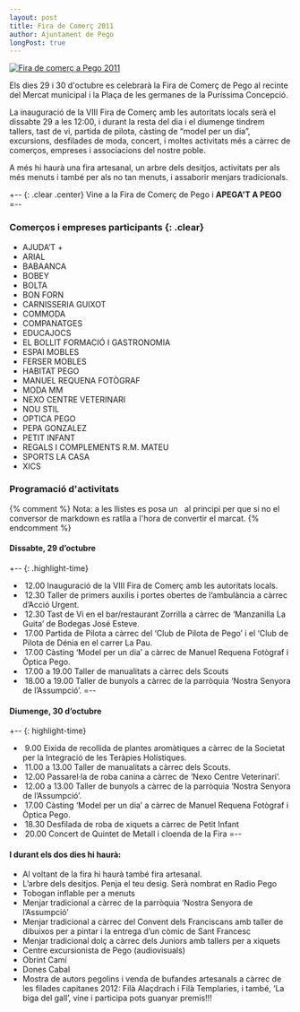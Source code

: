 ```yaml
---
layout: post
title: Fira de Comerç 2011
author: Ajuntament de Pego
longPost: true
---
```

<a href="http://www.pego.org/images/news/11272011-FiraComerc_big.png" class="inline-image" target="_blank">
    <img src="http://www.pego.org/images/news/11272011-FiraComerc_small.png" alt="Fira de comerç a Pego 2011" />
</a>

Els dies 29 i 30 d'octubre es celebrarà la Fira de Comerç de Pego al recinte del Mercat municipal i la Plaça de les germanes de la Puríssima Concepció.

La inauguració de la VIII Fira de Comerç amb les autoritats locals serà el dissabte 29 a les 12:00, i durant la resta del dia i el diumenge tindrem tallers, tast de vi, partida de pilota, càsting de “model per un dia”, excursions, desfilades de moda, concert, i moltes activitats més a càrrec de comerços, empreses i associacions del nostre poble. 

A més hi haurà una fira artesanal, un arbre dels desitjos, activitats per als més menuts i també per als no tan menuts, i  assaborir menjars tradicionals.

+-- {: .clear .center}
Vine a la Fira de Comerç de Pego i <strong>APEGA'T A PEGO</strong>
=--

<!-- -**-END-**- -->

### Comerços i empreses participants {: .clear}
* AJUDA’T +
* ARIAL
* BABAANCA
* BOBEY
* BOLTA
* BON FORN
* CARNISSERIA GUIXOT
* COMMODA
* COMPANATGES
* EDUCAJOCS
* EL BOLLIT FORMACIÓ I GASTRONOMIA
* ESPAI MOBLES
* FERSER MOBLES
* HABITAT PEGO
* MANUEL REQUENA FOTÒGRAF
* MODA MM
* NEXO CENTRE VETERINARI
* NOU STIL
* OPTICA PEGO
* PEPA GONZALEZ
* PETIT INFANT
* REGALS I COMPLEMENTS R.M. MATEU
* SPORTS LA CASA
* XICS

### Programació d'activitats

{% comment %}
Nota: a les llistes es posa un &nbsp; al principi per que si no el conversor de markdown es ratlla a l'hora de convertir el marcat.
{% endcomment %}

#### Dissabte, 29 d’octubre

+-- {: .highlight-time}
* &nbsp;<time datetime="2011-11-2912:00:00">12.00</time> Inauguració de la VIII Fira de Comerç amb les autoritats locals.
* &nbsp;<time datetime="2011-11-2912:30:00">12.30</time> Taller de primers auxilis i portes obertes de l’ambulància a càrrec d’Acció Urgent.
* &nbsp;<time datetime="2011-11-2912:30:00">12.30</time> Tast de Vi en el bar/restaurant Zorrilla a càrrec de ‘Manzanilla La Guita’ de Bodegas José Esteve.
* &nbsp;<time datetime="2011-11-2917:00:00">17.00</time> Partida de Pilota a càrrec del ‘Club de Pilota de Pego’ i el ‘Club de Pilota de Dénia en el carrer La Pau.
* &nbsp;<time datetime="2011-11-2917:30:00">17.00</time> Càsting ‘Model per un dia’ a càrrec de Manuel Requena Fotògraf i Òptica Pego.
* &nbsp;<time datetime="2011-11-2917:00:00">17.00 a 19.00</time> Taller de manualitats a càrrec dels Scouts
* &nbsp;<time datetime="2011-11-2918:00:00">18.00 a 19.00</time> Taller de bunyols a càrrec de la parròquia ‘Nostra Senyora de l’Assumpció’.
=--

#### Diumenge, 30 d’octubre

+-- {: highlight-time}
* &nbsp;<time datetime="2011-11-3009:00:00">9.00</time> Eixida de recollida de plantes aromàtiques a càrrec de la Societat per la Integració de les Teràpies Holístiques.
* &nbsp;<time datetime="2011-11-3011:00:00">11.00 a 13.00</time> Taller de manualitats a càrrec dels Scouts.
* &nbsp;<time datetime="2011-11-3012:00:00">12.00</time> Passarel·la de roba canina a càrrec de ‘Nexo Centre Veterinari’.
* &nbsp;<time datetime="2011-11-3012:00:00">12.00 a 13.00</time> Taller de bunyols a càrrec de la parròquia ‘Nostra Senyora de l’Assumpció’.
* &nbsp;<time datetime="2011-11-3017:00:00">17.00</time> Càsting ‘Model per un dia’ a càrrec de Manuel Requena Fotògraf i Òptica Pego.
* &nbsp;<time datetime="2011-11-3018:30:00">18.30</time> Desfilada de roba de xiquets a càrrec de Petit Infant
* &nbsp;<time datetime="2011-11-3020:00:00">20.00</time> Concert de Quintet de Metall i cloenda de la Fira
=--

#### I durant els dos dies hi haurà:
* Al voltant de la fira hi haurà també fira artesanal.
* L’arbre dels desitjos. Penja el teu desig. Serà nombrat en Radio Pego
* Tobogan inflable per a menuts
* Menjar tradicional a càrrec de la parròquia ‘Nostra Senyora de l’Assumpció’
* Menjar tradicional a càrrec del Convent dels Franciscans amb taller de dibuixos per a pintar i la entrega d’un còmic de Sant Francesc
* Menjar tradicional dolç a càrrec dels Juniors amb tallers per a xiquets
* Centre excursionista de Pego (audiovisuals)
* Obrint Camí
* Dones Cabal
* Mostra de autors pegolins i venda de bufandes artesanals a càrrec de les filades capitanes 2012: Filà Alaçdrach i Filà Templaries, i també, ‘La biga del gall’, vine i participa pots guanyar premis!!!